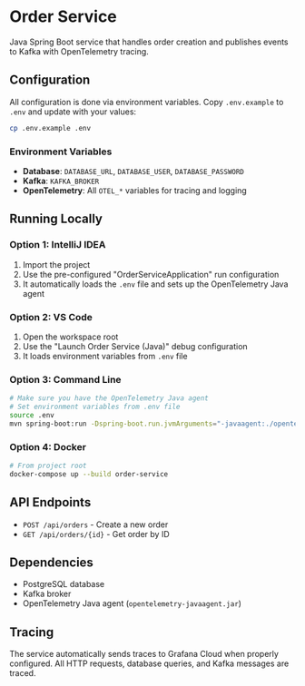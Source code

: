 # Order Service

Java Spring Boot service that handles order creation and publishes events to Kafka with OpenTelemetry tracing.

## Configuration

All configuration is done via environment variables. Copy `.env.example` to `.env` and update with your values:

```bash
cp .env.example .env
```

### Environment Variables

- **Database**: `DATABASE_URL`, `DATABASE_USER`, `DATABASE_PASSWORD`
- **Kafka**: `KAFKA_BROKER`
- **OpenTelemetry**: All `OTEL_*` variables for tracing and logging

## Running Locally

### Option 1: IntelliJ IDEA
1. Import the project
2. Use the pre-configured "OrderServiceApplication" run configuration
3. It automatically loads the `.env` file and sets up the OpenTelemetry Java agent

### Option 2: VS Code
1. Open the workspace root
2. Use the "Launch Order Service (Java)" debug configuration
3. It loads environment variables from `.env` file

### Option 3: Command Line
```bash
# Make sure you have the OpenTelemetry Java agent
# Set environment variables from .env file
source .env
mvn spring-boot:run -Dspring-boot.run.jvmArguments="-javaagent:./opentelemetry-javaagent.jar"
```

### Option 4: Docker
```bash
# From project root
docker-compose up --build order-service
```

## API Endpoints

- `POST /api/orders` - Create a new order
- `GET /api/orders/{id}` - Get order by ID

## Dependencies

- PostgreSQL database
- Kafka broker
- OpenTelemetry Java agent (`opentelemetry-javaagent.jar`)

## Tracing

The service automatically sends traces to Grafana Cloud when properly configured. All HTTP requests, database queries, and Kafka messages are traced. 